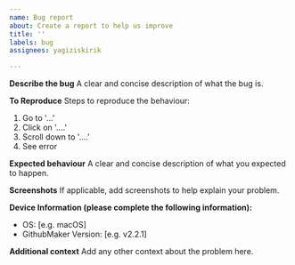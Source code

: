 ```yaml
---
name: Bug report
about: Create a report to help us improve
title: ''
labels: bug
assignees: yagiziskirik

---
```


**Describe the bug**
A clear and concise description of what the bug is.

**To Reproduce**
Steps to reproduce the behaviour:
1. Go to '...'
2. Click on '....'
3. Scroll down to '....'
4. See error

**Expected behaviour**
A clear and concise description of what you expected to happen.

**Screenshots**
If applicable, add screenshots to help explain your problem.

**Device Information (please complete the following information):**
 - OS: [e.g. macOS]
 - GithubMaker Version: [e.g. v2.2.1]

**Additional context**
Add any other context about the problem here.
